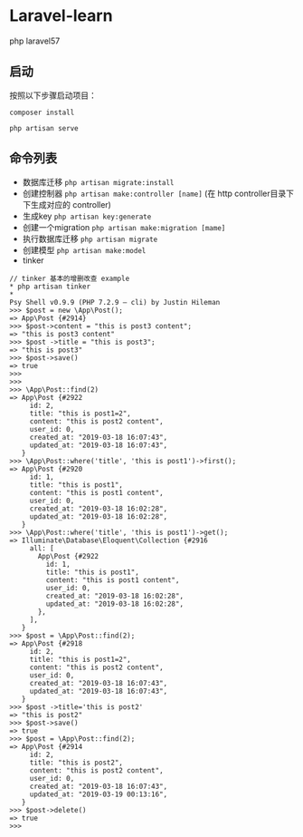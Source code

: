 # Laravel-learn
php laravel57 


## 启动

按照以下步骤启动项目：

`composer install`  

`php artisan serve`  


## 命令列表

* 数据库迁移 `php artisan migrate:install`
* 创建控制器 `php artisan make:controller [name]` (在 http controller目录下下生成对应的 controller)
* 生成key `php artisan key:generate`
* 创建一个migration `php artisan make:migration [mame]` 
* 执行数据库迁移 `php artisan migrate`
* 创建模型 `php artisan make:model` 
* tinker 

```
// tinker 基本的增删改查 example
* php artisan tinker
* 
Psy Shell v0.9.9 (PHP 7.2.9 — cli) by Justin Hileman
>>> $post = new \App\Post();
=> App\Post {#2914}
>>> $post->content = "this is post3 content";
=> "this is post3 content"
>>> $post ->title = "this is post3";
=> "this is post3"
>>> $post->save()
=> true
>>>
>>>
>>> \App\Post::find(2)
=> App\Post {#2922
     id: 2,
     title: "this is post1=2",
     content: "this is post2 content",
     user_id: 0,
     created_at: "2019-03-18 16:07:43",
     updated_at: "2019-03-18 16:07:43",
   }
>>> \App\Post::where('title', 'this is post1')->first();
=> App\Post {#2920
     id: 1,
     title: "this is post1",
     content: "this is post1 content",
     user_id: 0,
     created_at: "2019-03-18 16:02:28",
     updated_at: "2019-03-18 16:02:28",
   }
>>> \App\Post::where('title', 'this is post1')->get();
=> Illuminate\Database\Eloquent\Collection {#2916
     all: [
       App\Post {#2922
         id: 1,
         title: "this is post1",
         content: "this is post1 content",
         user_id: 0,
         created_at: "2019-03-18 16:02:28",
         updated_at: "2019-03-18 16:02:28",
       },
     ],
   }
>>> $post = \App\Post::find(2);
=> App\Post {#2918
     id: 2,
     title: "this is post1=2",
     content: "this is post2 content",
     user_id: 0,
     created_at: "2019-03-18 16:07:43",
     updated_at: "2019-03-18 16:07:43",
   }
>>> $post ->title='this is post2'
=> "this is post2"
>>> $post->save()
=> true
>>> $post = \App\Post::find(2);
=> App\Post {#2914
     id: 2,
     title: "this is post2",
     content: "this is post2 content",
     user_id: 0,
     created_at: "2019-03-18 16:07:43",
     updated_at: "2019-03-19 00:13:16",
   }
>>> $post->delete()
=> true
>>>
```





